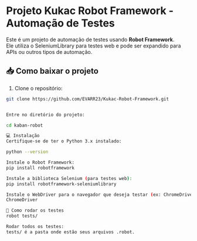 # Projeto Kukac Robot Framework - Automação de Testes

Este é um projeto de automação de testes usando **Robot Framework**.  
Ele utiliza o SeleniumLibrary para testes web e pode ser expandido para APIs ou outros tipos de automação.

## 📥 Como baixar o projeto

1. Clone o repositório:

```bash
git clone https://github.com/EVARR23/Kukac-Robot-Framework.git


Entre no diretório do projeto:

cd kaban-robot

💻 Instalação
Certifique-se de ter o Python 3.x instalado:

python --version

Instale o Robot Framework:
pip install robotframework

Instale a biblioteca Selenium (para testes web):
pip install robotframework-seleniumlibrary

Instale o WebDriver para o navegador que deseja testar (ex: ChromeDriver):
ChromeDriver

🚀 Como rodar os testes
robot tests/

Rodar todos os testes:
tests/ é a pasta onde estão seus arquivos .robot.

